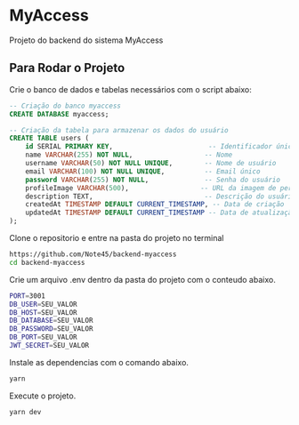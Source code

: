 # MyAccess

Projeto do backend do sistema MyAccess

## Para Rodar o Projeto

Crie o banco de dados e tabelas necessários com o script abaixo:

```SQL
-- Criação do banco myaccess
CREATE DATABASE myaccess;

-- Criação da tabela para armazenar os dados do usuário
CREATE TABLE users (
    id SERIAL PRIMARY KEY,                        -- Identificador único, gerado automaticamente
    name VARCHAR(255) NOT NULL,                  -- Nome 
    username VARCHAR(50) NOT NULL UNIQUE,        -- Nome de usuário
    email VARCHAR(100) NOT NULL UNIQUE,          -- Email único
    password VARCHAR(255) NOT NULL,              -- Senha do usuário
    profileImage VARCHAR(500),                  -- URL da imagem de perfil
    description TEXT,                            -- Descrição do usuário
    createdAt TIMESTAMP DEFAULT CURRENT_TIMESTAMP, -- Data de criação
    updatedAt TIMESTAMP DEFAULT CURRENT_TIMESTAMP -- Data de atualização
);
```

Clone o repositorio e entre na pasta do projeto no terminal

```bash
https://github.com/Note45/backend-myaccess
cd backend-myaccess
```
Crie um arquivo .env dentro da pasta do projeto com o conteudo abaixo.

```bash
PORT=3001
DB_USER=SEU_VALOR
DB_HOST=SEU_VALOR
DB_DATABASE=SEU_VALOR
DB_PASSWORD=SEU_VALOR
DB_PORT=SEU_VALOR
JWT_SECRET=SEU_VALOR
```
Instale as dependencias com o comando abaixo.

```bash
yarn
```
Execute o projeto.

```bash
yarn dev
```


